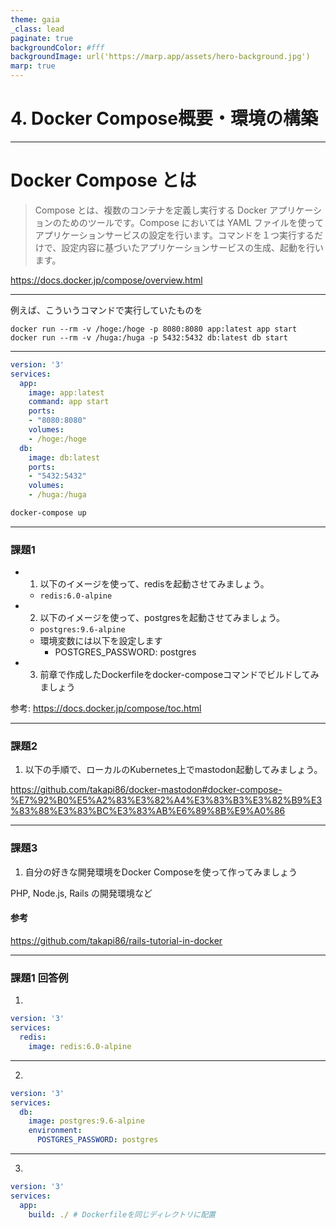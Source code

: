 ```yaml
---
theme: gaia
_class: lead
paginate: true
backgroundColor: #fff
backgroundImage: url('https://marp.app/assets/hero-background.jpg')
marp: true
---
```


# 4. Docker Compose概要・環境の構築

---

# Docker Compose とは

> Compose とは、複数のコンテナを定義し実行する Docker アプリケーションのためのツールです。Compose においては YAML ファイルを使ってアプリケーションサービスの設定を行います。コマンドを１つ実行するだけで、設定内容に基づいたアプリケーションサービスの生成、起動を行います。

https://docs.docker.jp/compose/overview.html

---

例えば、こういうコマンドで実行していたものを

```
docker run --rm -v /hoge:/hoge -p 8080:8080 app:latest app start
docker run --rm -v /huga:/huga -p 5432:5432 db:latest db start
```

---

```yaml
version: '3'
services:
  app:
    image: app:latest
    command: app start
    ports:
    - "8080:8080"
    volumes:
    - /hoge:/hoge
  db:
    image: db:latest
    ports:
    - "5432:5432"
    volumes:
    - /huga:/huga
```

```bash
docker-compose up
```

---

### 課題1
* 1. 以下のイメージを使って、redisを起動させてみましょう。
  * `redis:6.0-alpine`
* 2. 以下のイメージを使って、postgresを起動させてみましょう。
  * `postgres:9.6-alpine`
  * 環境変数には以下を設定します
    * POSTGRES_PASSWORD: postgres
* 3. 前章で作成したDockerfileをdocker-composeコマンドでビルドしてみましょう

参考: https://docs.docker.jp/compose/toc.html

---

### 課題2

1. 以下の手順で、ローカルのKubernetes上でmastodon起動してみましょう。

https://github.com/takapi86/docker-mastodon#docker-compose-%E7%92%B0%E5%A2%83%E3%82%A4%E3%83%B3%E3%82%B9%E3%83%88%E3%83%BC%E3%83%AB%E6%89%8B%E9%A0%86

---

### 課題3

1. 自分の好きな開発環境をDocker Composeを使って作ってみましょう

PHP, Node.js, Rails の開発環境など

#### 参考
https://github.com/takapi86/rails-tutorial-in-docker

---

### 課題1 回答例

1.

```yaml
version: '3'
services:
  redis:
    image: redis:6.0-alpine
```

---

2.

```yaml
version: '3'
services:
  db:
    image: postgres:9.6-alpine
    environment:
      POSTGRES_PASSWORD: postgres
```

---

3.

```yaml
version: '3'
services:
  app:
    build: ./ # Dockerfileを同じディレクトリに配置
```
